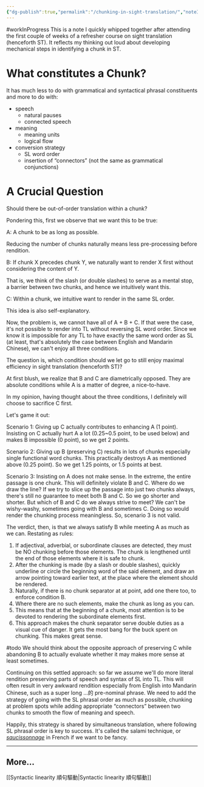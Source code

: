 ```yaml
---
{"dg-publish":true,"permalink":"/chunking-in-sight-translation/","noteIcon":"2","created":"","updated":""}
---
```


#workInProgress 
This is a note I quickly whipped together after attending the first couple of weeks of a refresher course on sight translation (henceforth ST). It reflects my thinking out loud about developing mechanical steps in identifying a chunk in ST.

# What constitutes a Chunk?

It has much less to do with grammatical and syntactical phrasal constituents and more to do with:
- speech
	- natural pauses
	- connected speech
- meaning
	- meaning units
	- logical flow
- conversion strategy
	- SL word order
	- insertion of “connectors” (not the same as grammatical conjunctions)

# A Crucial Question

Should there be out-of-order translation within a chunk? 

Pondering this, first we observe that we want this to be true:

A: A chunk to be as long as possible.

Reducing the number of chunks naturally means less pre-processing before rendition.

B: If chunk X precedes chunk Y, we naturally want to render X first without considering the content of Y.

That is, we think of the slash (or double slashes) to serve as a mental stop, a barrier between two chunks, and hence we intuitively want this.

C: Within a chunk, we intuitive want to render in the same SL order.

This idea is also self-explanatory.

Now, the problem is, we cannot have all of A + B + C. If that were the case, it's not possible to render into TL without reversing SL word order. Since we know it is impossible for any TL to have exactly the same word order as SL (at least, that's absolutely the case between English and Mandarin Chinese), we can't enjoy all three conditions.

The question is, which condition should we let go to still enjoy maximal efficiency in sight translation (henceforth ST)?

At first blush, we realize that B and C are diametrically opposed. They are absolute conditions while A is a matter of degree, a nice-to-have.

In my opinion, having thought about the three conditions, I definitely will choose to sacrifice C first. 

Let's game it out:

Scenario 1: Giving up C actually contributes to enhancing A (1 point). Insisting on C actually hurt A a lot (0.25~0.5 point, to be used below) and makes B impossible (0 point), so we get 2 points.

Scenario 2: Giving up B (preserving C) results in lots of chunks especially single functional word chunks. This practically destroys A as mentioned above (0.25 point). So we get 1.25 points, or 1.5 points at best.

Scenario 3: Insisting on A does not make sense. In the extreme, the entire passage is one chunk. This will definitely violate B and C. Where do we draw the line? If we try to slice up the passage into just two chunks always, there's still no guarantee to meet both B and C. So we go shorter and shorter. But which of B and C do we always strive to meet? We can't be wishy-washy, sometimes going with B and sometimes C. Doing so would render the chunking process meaningless. So, scenario 3 is not valid.

The verdict, then, is that we always satisfy B while meeting A as much as we can. Restating as rules:

1. If adjectival, adverbial, or subordinate clauses are detected, they must be NO chunking before those elements. The chunk is lengthened until the end of those elements where it is safe to chunk.
2. After the chunking is made (by a slash or double slashes), quickly underline or circle the beginning word of the said element, and draw an arrow pointing toward earlier text, at the place where the element should be rendered.
3. Naturally, if there is no chunk separator at at point, add one there too, to enforce condition B.
4. Where there are no such elements, make the chunk as long as you can.
5. This means that at the beginning of a chunk, most attention is to be devoted to rendering the subordinate elements first.
6. This approach makes the chunk separator serve double duties as a visual cue of danger. It gets the most bang for the buck spent on chunking. This makes great sense.

#todo We should think about the opposite approach of preserving C while abandoning B to actually evaluate whether it may makes more sense at least sometimes.

Continuing on this settled approach: so far we assume we'll do more literal rendition preserving parts of speech and syntax of SL into TL. This will often result in very awkward rendition especially from English into Mandarin Chinese, such as a super long ...的 pre-nominal phrase. We need to add the strategy of going with the SL phrasal order as much as possible, chunking at problem spots while adding appropriate “connectors” between two chunks to smooth the flow of meaning and speech.

Happily, this strategy is shared by simultaneous translation, where following SL phrasal order is key to success. It's called the salami technique, or _[saucissonnage](https://en.wiktionary.org/wiki/saucissonnage)_ in French if we want to be fancy.

---
## More...

[[Syntactic linearity 順句驅動\|Syntactic linearity 順句驅動]]